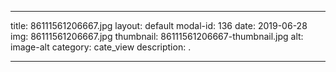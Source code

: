 
---
title: 86111561206667.jpg
layout: default
modal-id: 136
date: 2019-06-28
img: 86111561206667.jpg
thumbnail: 86111561206667-thumbnail.jpg
alt: image-alt
category: cate_view
description: .

---
